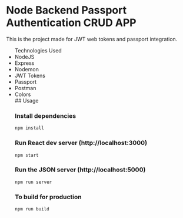 # Node Backend Passport Authentication CRUD APP

This is the project made for JWT web tokens and passport integration.

<ul> Technologies Used
  <li>NodeJS</li>
  <li>Express</li>
  <li>Nodemon</li>
  <li>JWT Tokens</li>
  <li>Passport</li>
  <li>Postman</li>
  <li>Colors</li>
## Usage

### Install dependencies

```
npm install
```

### Run React dev server (http://localhost:3000)

```
npm start
```

### Run the JSON server (http://localhost:5000)

```
npm run server
```

### To build for production

```
npm run build
```
